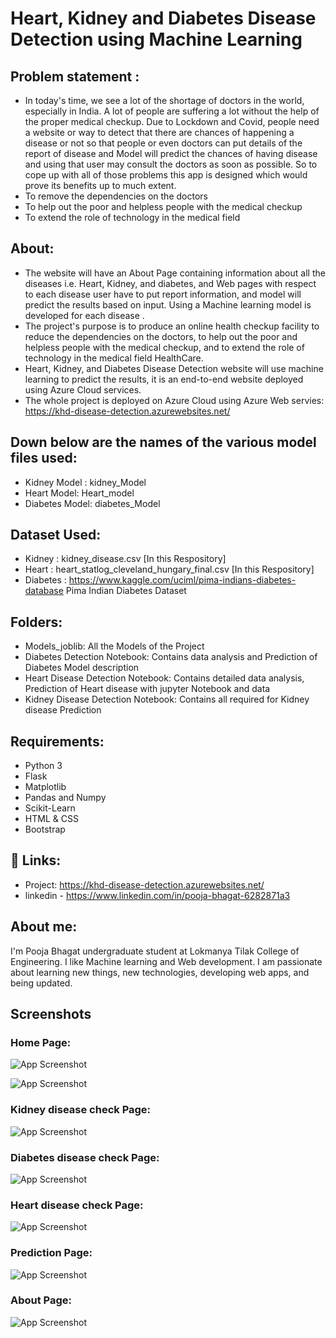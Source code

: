 # Heart, Kidney and Diabetes Disease Detection using Machine Learning

## Problem statement : 
- In today's time, we see a lot of the shortage of doctors in the world, especially in India. A lot of people are suffering a lot without the help of the proper medical checkup. Due to Lockdown and Covid, people need a website or way to detect that there are chances of happening a disease or not so that people or even doctors can put details of the report of disease and Model will predict the chances of having disease and using that user may consult the doctors as soon as possible. So to cope up with all of those problems this app is designed which would prove its benefits up to much extent.
- To remove the dependencies on the doctors 
- To help out the poor and helpless people with the medical checkup 
- To extend the role of technology in the medical field


## About:
- The website will have an About Page containing information about all the diseases i.e. Heart, Kidney, and diabetes, and Web pages with respect to each disease user have to put report information, and model will predict the results based on input. Using a Machine learning model is developed for each disease . 
- The project's purpose is to produce an online health checkup facility to reduce the dependencies on the doctors, to help out the poor and helpless people with the medical checkup, and to extend the role of technology in the medical field HealthCare. 
- Heart, Kidney, and Diabetes Disease Detection website will use machine learning to predict the results, it is an end-to-end website deployed using Azure Cloud services.
- The whole project is deployed on Azure Cloud using Azure Web servies: https://khd-disease-detection.azurewebsites.net/

## Down below are the names of the various model files used:
- Kidney Model : kidney_Model
- Heart Model: Heart_model
- Diabetes Model: diabetes_Model

## Dataset Used:
- Kidney : kidney_disease.csv [In this Respository]
- Heart : heart_statlog_cleveland_hungary_final.csv [In this Respository]
- Diabetes : https://www.kaggle.com/uciml/pima-indians-diabetes-database Pima Indian Diabetes Dataset

## Folders:
- Models_joblib: All the Models of the Project
- Diabetes Detection Notebook: Contains data analysis and Prediction of Diabetes Model description
- Heart Disease Detection Notebook: Contains detailed data analysis, Prediction of Heart disease with jupyter Notebook and data
- Kidney Disease Detection Notebook: Contains all required for Kidney disease Prediction

## Requirements:
- Python 3
- Flask
- Matplotlib
- Pandas and Numpy
- Scikit-Learn
- HTML & CSS
- Bootstrap

## 🔗 Links:
- Project: https://khd-disease-detection.azurewebsites.net/
- linkedin - https://www.linkedin.com/in/pooja-bhagat-6282871a3

## About me:
I'm Pooja Bhagat undergraduate student at Lokmanya Tilak College of Engineering. I like Machine learning and Web development. I am passionate about learning new things, new technologies, developing web apps, and being updated.


## Screenshots
### Home Page:

![App Screenshot](https://blogger.googleusercontent.com/img/a/AVvXsEieBd0o0XXlECoHR1GSKfAXIQtEGADiauqanHq4pNiGzfanNxALDyx6ooM5gIBalU_2yGt1HYB00edaljKWrwb_4dkQqWS8G6SDWOAdYFPQkg3LTuAy6YeTdUYbSGjxlnttCM9K9KEeMJPlT-UMmHnHqj3v68_wXCVaOdKhaZAlw5d5VBols2yUzG5f=s1920)

![App Screenshot](https://blogger.googleusercontent.com/img/a/AVvXsEieBd0o0XXlECoHR1GSKfAXIQtEGADiauqanHq4pNiGzfanNxALDyx6ooM5gIBalU_2yGt1HYB00edaljKWrwb_4dkQqWS8G6SDWOAdYFPQkg3LTuAy6YeTdUYbSGjxlnttCM9K9KEeMJPlT-UMmHnHqj3v68_wXCVaOdKhaZAlw5d5VBols2yUzG5f=s1920)

### Kidney disease check Page:

![App Screenshot](https://blogger.googleusercontent.com/img/a/AVvXsEjRNYtpvRKbYvTvXHufOs7kHQORMqdcp0YqK6Cuq4RIfD-vdIEbc7eXtCDoEvEphZVqTBqDzT1Ucw13IACDNdisfPGNHxYqIz_rX7Iv7cEKAF-H0ElYPLUqX2kw46DwDRfe5FG5x-O0RfuDMkS1XiTcUOlu90LToH2NSzyOkGvTVj6KKDnj2COWJWxk=s1920)

### Diabetes disease check Page:

![App Screenshot](https://blogger.googleusercontent.com/img/a/AVvXsEhjjM0D26SyeCG1zc-hzAB4IWaCck77XCHbZzffOkaSopdEnl-VkRsFcRctEjSPsk2_u8YWxl7c9NSx6YxgvoYwUcuQka6gcldogA3LvUopOC2H5kag0SA5LbjyUHTxQtIdljQyfr072nKi48ra_cW9doDL3u4b68ZyLioFZng8JHUkI6M_iRuLeILJ=s1920)

### Heart disease check Page:

![App Screenshot](https://blogger.googleusercontent.com/img/a/AVvXsEhiPsdIKnABV4A512m1Ygksjvgq8rqrEJpOvJkrpdAwt-6AFzSPpYH2rnJ6h_5093S_FELXfUi-QRtVZLjGXL25zSF30H6KPzPMlW3jkGqYB3VXX5O5fOrGZ9OJ2rUctLNwqgBPr8JtR4P9qBM8xNCQZEWCxTiN3VFip-C4PT_RrAxRNmcIAk6Wym1j=s1920)

### Prediction Page:

![App Screenshot](https://blogger.googleusercontent.com/img/a/AVvXsEiI_JDKwgpZ_5Dy_y9HC-Tgqi_6iYoGP3UqPLZjva2SOIGDuRK6Yh2zBoNjG0U4G8a0eKJEAwtkumw7fAHlTsB90DvFppjnfZxVGADpAj3WFOOpJyEPCgj9_o_b86SzRLxYkIxTNRDBuwjmP5FEP9H2qGZXqeCwrM2NR1v84AwL2IamVE47avHq2vOj=s1920)

### About Page:

![App Screenshot](https://blogger.googleusercontent.com/img/a/AVvXsEi_2SNt8RzMYIbpNHYaKiE5VSpZlR5OXh3VNoWPCjlRK6kD_yWvCBgA939C1hK45QKWyvxNgCBvOax9qkdUY2kcwhYzhkompQCG2Z85b2RmjzMRHW4wWB-41ulnT2aN26UE0CR_px2e_bT1vRd27j-1zkYbVeYtUryPJIYbxlvBoDDMsqkyY3DZG6cw=s1920)
